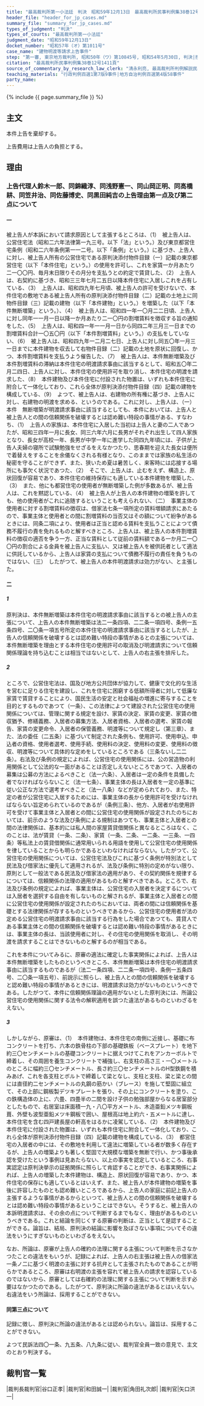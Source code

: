 ```yaml
---
title: "最高裁判所第一小法廷　判決　昭和59年12月13日　最高裁判所民事判例集38巻12号1411頁"
header_file: "header_for_jp_cases.md"
summary_file: "summary_for_jp_cases.md"
types_of_judgment: "判決"
types_of_courts: "最高裁判所第一小法廷"
judgment_date: "昭和59年12月13日"
docket_number: "昭和57年（オ）第1011号"
case_name: "建物明渡等請求上告事件"
step: "第一審, 東京地方裁判所, 昭和50年（ワ）第10845号, 昭和54年5月30日, 判決|控訴審, 東京高等裁判所, 昭和54年（ネ）第1344号, 昭和57年6月28日, 判決"
citation: "最高裁判所民事判例集38巻12号1411頁"
source_of_commentary_by_research_law_clerk: "清永利亮, 最高裁判所判例解説民事篇昭和59年度508頁"
teaching_materials: "行政判例百選1第7版9事件|地方自治判例百選第4版58事件"
party_name:
---
```



{% include {{ page.summary_file }}  %}







## 主文


本件上告を棄却する。

上告費用は上告人の負担とする。





## 理由


### 上告代理人鈴木一郎、同錦織淳、同浅野憲一、同山岡正明、同高橋耕、同笠井治、同佐藤博史、同黒田純吉の上告理由第一点及び第二点について

#### 一

被上告人が本訴において請求原因として主張するところは、（1）　被上告人は、公営住宅法（昭和二六年法律第一九三号。以下「法」という。）及び東京都営住宅条例（昭和二六年条例第一一二号。以下「条例」という。）に基づき、上告人に対し、被上告人所有の公営住宅である原判決添付物件目録（一）記載の東京都営住宅（以下「本件住宅」という。）の使用を許可し、これを家賃一か月あたり二一〇〇円、毎月末日限りその月分を支払うとの約定で賃貸した、（2）　上告人は、右契約に基づき、昭和三三年七月二五日以降本件住宅に入居しこれを占有している、（3）　上告人は、昭和四九年七月頃、被上告人の許可を受けないで、本件住宅の敷地である被上告人所有の原判決添付物件目録（二）記載の土地上に同物件目録（三）記載の建物（以下「本件建物」という。）を増築した（以下「本件無断増築」という。）、（4）　被上告人は、昭和四一年一〇月二二日頃、上告人に対し同年一一月一日以降一か月あたり二一〇円の割増賃料を徴収する旨の通知をした、（5）　上告人は、昭和四一年一一月一日から同四二年三月三一日までの割増賃料合計一〇五〇円（以下「本件割増賃料」という。）の支払をしていない、（6）　被上告人は、昭和四九年一二月二七日、上告人に対し同五〇年一月三一日までに本件建物を収去して右物件目録（二）記載の土地を原状に回復し、かつ、本件割増賃料を支払うよう催告した、（7）　被上告人は、本件無断増築及び本件割増賃料の滞納は本件住宅の明渡請求事由に該当するとして、昭和五〇年二月二四日、上告人に対し、本件住宅の使用許可を取り消し、本件住宅の明渡を請求した、（8）　本件建物及び本件住宅に付設された物置は、いずれも本件住宅に附合して一体化しており、これら全体が原判決添付物件目録（四）記載の建物を構成している、（9）　よつて、被上告人は、右建物の所有権に基づき、上告人に対し、右建物の明渡を求める、というのである。これに対し、上告人は、（一）本件　無断増築が明渡請求事由に該当するとしても、本件においては、上告人と被上告人との間の信頼関係を破壊するとは認め難い特段の事情がある、すなわち、（1）　上告人の家族は、本件住宅に入居した当初は上告人と妻の二人であつたが、昭和三四年一月に長女、同三六年六月に長男がそれぞれ出生して四人家族となり、長女が高校一年、長男が中学一年に進学した同四九年頃には、子供が上告人夫婦の寝所で試験勉強をせざるをえなかつたり、思春期を迎えた長女は便所で着替えをすることを余儀なくされる有様となり、このままでは家族の私生活の秘密を守ることができず、また、狭いため夏は暑苦しく、来客時には応接する場所にも事欠く状況であつた、（2）　そこで、上告人は、止むをえず、構造上、原状回復が容易であり、本件住宅の維持保存にも適している本件建物を増築した、（3）　また、他にも都営住宅の使用者が無断増築した例が多数あるが、被上告人は、これを黙認している、（4）　被上告人が上告人の本件建物の増築を許しても、他の使用者がこれに追随するということも考えられない、（二）　事業主体の使用者に対する割増賃料の徴収は、借家法七条一項所定の賃料増額請求にあたるので、事業主体と使用者との間に割増賃料の当否又はその額について紛争があるときには、同条二項により、使用者は正当と認める賃料を支払うことによつて債務不履行の責を免れるものと解すべきところ、上告人は、被上告人の本件割増賃料の徴収の適否を争う一方、正当な賃料として従前の賃料額である一か月二一〇〇円の割合による金員を被上告人に支払い、又は被上告人を被供託者として適法に供託しているから、上告人は家賃の支払について債務不履行の責任を負うものではない、（三）　したがつて、被上告人の本件明渡請求は効力がない、と主張した。

#### 二

##### 1

原判決は、本件無断増築は本件住宅の明渡請求事由に該当するとの被上告人の主張について、上告人の本件無断増築は法二一条四項、二二条一項四号、条例一五条四号、二〇条一項五号所定の本件住宅の明渡請求事由に該当するとしたが、上告人の信頼関係を破壊するとは認め難い特段の事情があるとの主張については、本件無断増築を理由とする本件住宅の使用許可の取消及び明渡請求について信頼関係理論を持ち込むことは相当ではないとして、上告人の右主張を排斥した。

##### 2

ところで、公営住宅法は、国及び地方公共団体が協力して、健康で文化的な生活を営むに足りる住宅を建設し、これを住宅に困窮する低額所得者に対して低廉な家賃で賃貸することにより、国民生活の安定と社会福祉の増進に寄与することを目的とするものであつて（一条）、この法律によつて建設された公営住宅の使用関係については、管理に関する規定を設け、家賃の決定、家賃の変更、家賃の徴収猶予、修繕義務、入居者の募集方法、入居者資格、入居者の選考、家賃の報告、家賃の変更命令、入居者の保管義務、明渡等について規定し（第三章）、また、法の委任（二五条）に基づいて制定された条例も、使用許可、使用申込、申込者の資格、使用者選考、使用手続、使用料の決定、使用料の変更、使用料の徴収、明渡等について具体的な定めをしているところである（三条ないし二二条）。右法及び条例の規定によれば、公営住宅の使用関係には、公の営造物の利用関係として公法的な一面があることは否定しえないところであつて、入居者の募集は公募の方法によるべきこと（法一六条）、入居者は一定の条件を具備した者でなければならないこと（法一七条）、事業主体の長は入居者を一定の基準に従い公正な方法で選考すべきこと（法一八条）などが定められており、また、特定の者が公営住宅に入居するためには、事業主体の長から使用許可を受けなければならない旨定められているのであるが（条例三条）、他方、入居者が右使用許可を受けて事業主体と入居者との間に公営住宅の使用関係が設定されたのちにおいては、前示のような法及び条例による規制はあつても、事業主体と入居者との間の法律関係は、基本的には私人間の家屋賃貸借関係と異なるところはなく、このことは、法が賃貸（一条、二条）、家賃（一条、二条、一二条、一三条、一四条）等私法上の賃貸借関係に通常用いられる用語を使用して公営住宅の使用関係を律していることからも明らかであるといわなければならない。したがつて、公営住宅の使用関係については、公営住宅法及びこれに基づく条例が特別法として民法及び借家法に優先して適用されるが、法及び条例に特別の定めがない限り、原則として一般法である民法及び借家法の適用があり、その契約関係を規律するについては、信頼関係の法理の適用があるものと解すべきである。ところで、右法及び条例の規定によれば、事業主体は、公営住宅の入居者を決定するについては入居者を選択する自由を有しないものと解されるが、事業主体と入居者との間に公営住宅の使用関係が設定されたのちにおいては、両者の間には信頼関係を基礎とする法律関係が存するものというべきであるから、公営住宅の使用者が法の定める公営住宅の明渡請求事由に該当する行為をした場合であつても、賃貸人である事業主体との間の信頼関係を破壊するとは認め難い特段の事情があるときには、事業主体の長は、当該使用者に対し、その住宅の使用関係を取消し、その明渡を請求することはできないものと解するのが相当である。

これを本件についてみるに、原審の適法に確定した事実関係によれば、上告人は本件無断増築をしたものというべきところ、本件無断増築は本件住宅の明渡請求事由に該当するものであるが（法二一条四項、二二条一項四号、条例一五条四号、二〇条一項五号）、前説示に照らし、被上告人との間の信頼関係を破壊すると認め難い特段の事情があるときには、明渡請求は効力がないものというべきである。したがつて、本件に信頼関係理論の適用がないとした原判決には、所論公営住宅の使用関係に関する法令の解釈適用を誤つた違法があるものといわざるをえない。

##### 3

しかしながら、原審は、（1）　本件建物は、本件住宅の南側に近接し、基礎に布コンクリートを打ち、六本の鉄骨柱の下部の基礎鉄板（ベースプレート）を地下約三〇センチメートルの基礎コンクリートに据えつけてこれをアンカーボルトで締着し、その周囲を養生コンクリートで補強し、右支柱の高さ三・一〇メートルのところに幅約三〇センチメートル、長さ約三〇センチメートルのH型鉄鋼を積みあげ、これを各支柱とボルトで締着して梁となし、支柱と支柱、梁と梁との間には直径約二センチメートルの丸鋼の筋かい（ブレース）を施して堅固に組立て、その上部に鋼板製デツキプレートを張り、その上にコンクリートを塗り、この鉄構造体の上に、六畳、四畳半の二間を設け子供の勉強部屋からなる居室部分としたもので、右居室は床面積一九・八〇平方メートル、木造亜鉛メツキ鋼板葺、外壁も波型亜鉛メツキ鋼板で囲い、屋根高は地上約六・五メートルに達し、本件住宅を含む四戸建長屋の軒高をはるかに凌駕している、（2）　本件建物及び本件住宅に付設された物置は、いずれも本件住宅に附合して一体化しており、これら全体が原判決添付物件目録（四）記載の建物を構成している、（3）　都営住宅の入居者の中には、その敷地を利用して違法に増築している者が数多く存在するが、上告人の増築よりも著しく堅固で大規模な増築を無断で行い、かつ事後承認を受けたという事例は見あたらない、以上の事実を認定しているところ、右事実認定は原判決挙示の証拠関係に照らして肯認することができ、右事実関係によれば、上告人の増築した本件建物は、構造上、原状回復が容易であり、かつ、本件住宅の保存にも適しているとはいえず、また、被上告人が本件建物の増築を事後に許容したものとも認め難いところであるから、上告人の家庭に前記上告人の主張するような事情があるからといつて、被上告人との間の信頼関係を破壊するとは認め難い特段の事情があるということはできない。そうすると、被上告人の本訴明渡請求は、その余の点について判断するまでもなく、理由があるものというべきである。これと結論を同じくする原審の判断は、正当として是認することができる。論旨は、結局、原判決の結論に影響を及ぼさない事項についてその違法をいうにすぎないものといわざるをえない。

なお、所論は、原審が上告人の確約の法理に関する主張について判断を示さなかつたことの違法をもいうが、記録によれば、上告人の右主張は被上告人の借家法一条ノ二に基づく明渡の主張に対する抗弁として主張されたものであることが明らかであるところ、原審は右明渡の主張を容れて被上告人の請求を認容しているのではないから、原審としては右確約の法理に関する主張について判断を示す必要はなかつたのである。したがつて、原判決に所論の違法があるとはいえない。右違法をいう所論は、採用することができない。

#### 同第三点について

記録に徴し、原判決に所論の違法があるとは認められない。論旨は、採用することができない。

よつて民訴法四〇一条、九五条、八九条に従い、裁判官全員一致の意見で、主文のとおり判決する。

## 裁判官一覧

|裁判長裁判官|谷口正孝|
|裁判官|和田誠一|
|裁判官|角田礼次郎|
|裁判官|矢口洪一|



